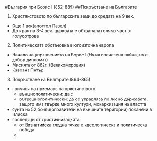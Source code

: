 #България при Борис I (852-889)
##Покръстване на Българите
1. Христянстовото по българските земи до средата на 9 век.
 - Още 1 век(апостол Павел)
 - До края на 3-4 век. църквата е обхванала голяма част от полусотрова
2. Политическата обстановка в югоизточна европа
 - Начало на управлението на Борис I (Няма спечелена война, но е добър дипломат)
 - Мисията от 862г. (Великоморовия)
 - Кавхана Петър
3. Покръстване на Българите (864-865)
 - причини на приемане на христянството
   - външнополитически: да с
   - вътрешнополитически: да се управлява по лесно държавата, защото има твърде много култури, монархизация на властта 
 - бунта на 52 боили(оправители на външните територии) поканени в Плиска 
 - последици от християнизацията:
   - от Визнатийска гледна точка е идеологическа и политическа победа
   -
